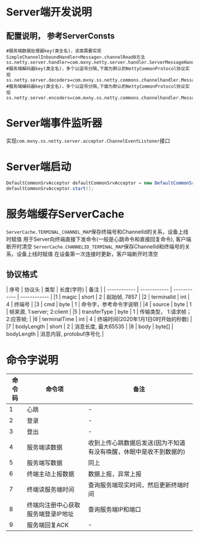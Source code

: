 # Server端开发说明
## 配置说明， 参考ServerConsts
```properties
#服务端数据处理器key(类全名)，该类需要实现SimpleChannelInboundHandler<Message>.channelRead0方法
ss.netty.server.handler=com.mxny.netty.server.handler.ServerMessageHandler
#服务端解码器key(类全名)，多个以逗号分隔,下面为默认的NettyCommonProtocol协议实现
ss.netty.server.decoders=com.mxny.ss.netty.commons.channelhandler.MessageDecoder
#服务端编码器key(类全名)，多个以逗号分隔,下面为默认的NettyCommonProtocol协议实现
ss.netty.server.encoders=com.mxny.ss.netty.commons.channelhandler.MessageEncoder,com.mxny.ss.netty.commons.channelhandler.AcknowledgeEncoder
```

# Server端事件监听器
实现`com.mxny.ss.netty.server.acceptor.ChannelEventListener`接口

# Server端启动
```java
DefaultCommonSrvAcceptor defaultCommonSrvAcceptor = new DefaultCommonSrvAcceptor(20011,new ServerChannelEventListener());
defaultCommonSrvAcceptor.start();
```

# 服务端缓存ServerCache
`ServerCache.TERMINAL_CHANNEL_MAP`保存终端号和ChannelId的关系，设备上线时赋值 用于Server向终端直接下发命令(一般是心跳命令和直接回复命令), 客户端断开时清空
`ServerCache.CHANNELID_TERMINAL_MAP`保存ChannelId和终端号的关系，设备上线时赋值 在设备第一次连接时更新，客户端断开时清空

## 协议格式
| 序号 |  协议头 |  类型 |  长度(字符) | 备注 |
| ------------ | ------------ | ------------ | ------------ |
|1 | magic  | short | 2 | 起始帧, 7857 |
|2 | terminalId |  int | 4 | 终端号  |
|3 | cmd    |  byte | 1 | 命令字，参考命令字说明  |
|4 | source |  byte | 1 | 帧来源, 1:server; 2:client  |
|5 | transferType |  byte |  1 | 传输类型， 1:请求帧；2:应答帧;  |
|6 | terminalTime | int  | 4  |  终端时间(2020年1月1日0时开始的秒数)  |
|7 | bodyLength | short  | 2  |  消息长度, 最大65535  |
|8 | body | byte[]  | bodyLength   | 消息内容, protobuf序号化  |

# 命令字说明
| 命令码  | 命令项  | 备注  |
| ------------ | ------------ | ------------ |
| 1  | 心跳  | -  |
| 2  | 登录  | -  |
| 3  | 登出  | -  |
| 4  | 服务端读数据  |收到上传心跳数据后发送(因为不知道有没有唤醒，休眠中是收不到数据的)   |
| 5  | 服务端写数据  |  同上 |
| 6  | 终端主动上报数据  | 数据上报，异常上报 |
| 7  | 终端读服务端时间  | 查询服务端现实时间，然后更新终端时间 |
| 8  | 终端向注册中心获取服务端登录IP地址  | 查询服务端IP和端口 |
| 9  | 服务端回复ACK  | - |
